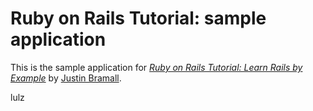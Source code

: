 # Ruby on Rails Tutorial: sample application

This is the sample application for
[*Ruby on Rails Tutorial: Learn Rails by Example*](http://railstutorial.org/)
by [Justin Bramall](http://michaelhartl.com/).

lulz
